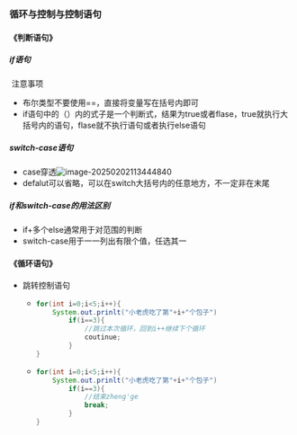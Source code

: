 ### 循环与控制与控制语句

#### 《判断语句》

##### if语句

​	注意事项

* 布尔类型不要使用==，直接将变量写在括号内即可
* if语句中的（）内的式子是一个判断式，结果为true或者flase，true就执行大括号内的语句，flase就不执行语句或者执行else语句

##### switch-case语句

* case穿透![image-20250202113444840](C:\Users\Lenovo\AppData\Roaming\Typora\typora-user-images\image-20250202113444840.png)
* defalut可以省略，可以在switch大括号内的任意地方，不一定非在末尾

##### if和switch-case的用法区别

* if+多个else通常用于对范围的判断
* switch-case用于一一列出有限个值，任选其一

#### 《循环语句》

* 跳转控制语句

  * ``` java
    for(int i=0;i<5;i++){
        System.out.prinlt("小老虎吃了第"+i+"个包子")
            if(i==3){
                //跳过本次循环，回到i++继续下个循环
                coutinue;
            }
    }
    ```

  * ```java
    for(int i=0;i<5;i++){
        System.out.prinlt("小老虎吃了第"+i+"个包子")
            if(i==3){
                //结束zheng'ge
                break;
            }
    }
    ```

    